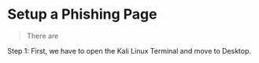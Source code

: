 # Setup a Phishing Page

>There are

Step 1: First, we have to open the Kali Linux Terminal and move to Desktop.



<br/>
